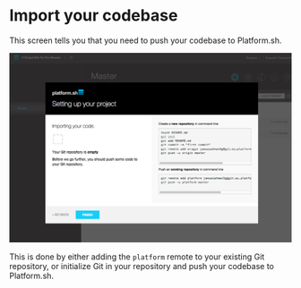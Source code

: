 # Import your codebase

This screen tells you that you need to push your codebase to Platform.sh.

![Setting Up Your Project With a New Site](/images/03-setting-up-your-project-import-code.png)

This is done by either adding the ``platform`` remote to your existing Git repository, or initialize Git in your repository and push your codebase to Platform.sh.